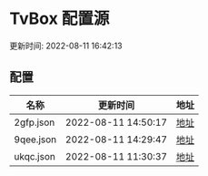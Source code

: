 
# TvBox 配置源

更新时间: 2022-08-11 16:42:13


## 配置

|   名称  | 更新时间  |地址  |
|  ----  | ----  |----  |
|  2gfp.json | 2022-08-11 14:50:17 |[地址](https://box.okeybox.top/tv/2gfp.json) |
|  9qee.json | 2022-08-11 14:29:47 |[地址](https://box.okeybox.top/tv/9qee.json) |
|  ukqc.json | 2022-08-11 11:30:37 |[地址](https://box.okeybox.top/tv/ukqc.json) |
  
    